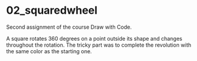 # 02_squaredwheel
Second assignment of the course Draw with Code.

A square rotates 360 degrees on a point outside its shape and changes throughout the rotation.
The tricky part was to complete the revolution with the same color as the starting one.
